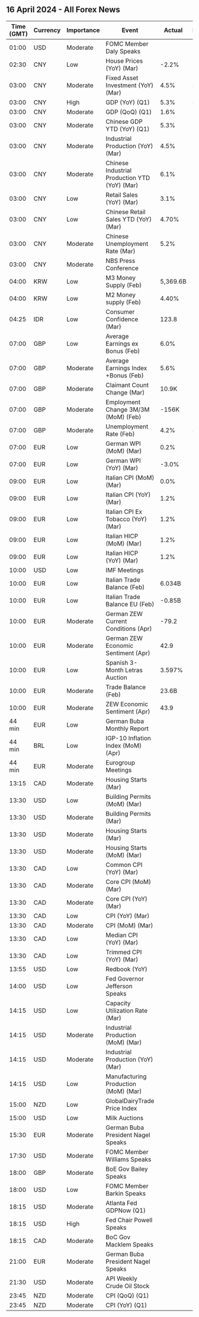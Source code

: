 ## 16 April 2024 - All Forex News

| Time (GMT) | Currency | Importance | Event | Actual | Forecast | Previous |
|------|----------|------------|-------|--------|----------|----------|
| 01:00 | USD | Moderate | FOMC Member Daly Speaks |  |  |  |
| 02:30 | CNY | Low | House Prices (YoY) (Mar) | -2.2% |  | -1.4% |
| 03:00 | CNY | Moderate | Fixed Asset Investment (YoY) (Mar) | 4.5% | 4.0% | 4.2% |
| 03:00 | CNY | High | GDP (YoY) (Q1) | 5.3% | 4.8% | 5.2% |
| 03:00 | CNY | Moderate | GDP (QoQ) (Q1) | 1.6% |  | 1.2% |
| 03:00 | CNY | Moderate | Chinese GDP YTD (YoY) (Q1) | 5.3% | 5.0% | 5.2% |
| 03:00 | CNY | Moderate | Industrial Production (YoY) (Mar) | 4.5% | 6.0% | 7.0% |
| 03:00 | CNY | Moderate | Chinese Industrial Production YTD (YoY) (Mar) | 6.1% | 6.0% | 7.0% |
| 03:00 | CNY | Low | Retail Sales (YoY) (Mar) | 3.1% | 5.1% | 5.5% |
| 03:00 | CNY | Low | Chinese Retail Sales YTD (YoY) (Mar) | 4.70% |  | 5.50% |
| 03:00 | CNY | Moderate | Chinese Unemployment Rate (Mar) | 5.2% | 5.2% | 5.3% |
| 03:00 | CNY | Moderate | NBS Press Conference |  |  |  |
| 04:00 | KRW | Low | M3 Money Supply (Feb) | 5,369.6B |  | 5,349.9B |
| 04:00 | KRW | Low | M2 Money supply (Feb) | 4.40% |  | 4.00% |
| 04:25 | IDR | Low | Consumer Confidence (Mar) | 123.8 |  | 123.1 |
| 07:00 | GBP | Low | Average Earnings ex Bonus (Feb) | 6.0% |  | 6.1% |
| 07:00 | GBP | Moderate | Average Earnings Index +Bonus (Feb) | 5.6% | 5.5% | 5.6% |
| 07:00 | GBP | Moderate | Claimant Count Change (Mar) | 10.9K | 17.2K | 4.1K |
| 07:00 | GBP | Moderate | Employment Change 3M/3M (MoM) (Feb) | -156K |  | -21K |
| 07:00 | GBP | Moderate | Unemployment Rate (Feb) | 4.2% | 4.0% | 3.9% |
| 07:00 | EUR | Low | German WPI (MoM) (Mar) | 0.2% | 0.1% | 0.2% |
| 07:00 | EUR | Low | German WPI (YoY) (Mar) | -3.0% |  | -3.0% |
| 09:00 | EUR | Low | Italian CPI (MoM) (Mar) | 0.0% | 0.1% | 0.1% |
| 09:00 | EUR | Low | Italian CPI (YoY) (Mar) | 1.2% | 1.3% | 0.8% |
| 09:00 | EUR | Low | Italian CPI Ex Tobacco (YoY) (Mar) | 1.2% |  | 0.8% |
| 09:00 | EUR | Low | Italian HICP (MoM) (Mar) | 1.2% | 1.2% | 0.0% |
| 09:00 | EUR | Low | Italian HICP (YoY) (Mar) | 1.2% | 1.3% | 0.8% |
| 10:00 | USD | Low | IMF Meetings |  |  |  |
| 10:00 | EUR | Low | Italian Trade Balance (Feb) | 6.034B | 3.440B | 2.495B |
| 10:00 | EUR | Low | Italian Trade Balance EU (Feb) | -0.85B |  | -0.54B |
| 10:00 | EUR | Moderate | German ZEW Current Conditions (Apr) | -79.2 |  | -80.5 |
| 10:00 | EUR | Moderate | German ZEW Economic Sentiment (Apr) | 42.9 | 35.9 | 31.7 |
| 10:00 | EUR | Low | Spanish 3-Month Letras Auction | 3.597% |  | 3.626% |
| 10:00 | EUR | Moderate | Trade Balance (Feb) | 23.6B |  | 11.6B |
| 10:00 | EUR | Moderate | ZEW Economic Sentiment (Apr) | 43.9 | 37.2 | 33.5 |
| 44 min | EUR | Low | German Buba Monthly Report |  |  |  |
| 44 min | BRL | Low | IGP-10 Inflation Index (MoM) (Apr) |  |  | -0.2% |
| 44 min | EUR | Moderate | Eurogroup Meetings |  |  |  |
| 13:15 | CAD | Moderate | Housing Starts (Mar) |  | 244.0K | 253.5K |
| 13:30 | USD | Low | Building Permits (MoM) (Mar) |  |  | 2.4% |
| 13:30 | USD | Moderate | Building Permits (Mar) |  | 1.514M | 1.524M |
| 13:30 | USD | Moderate | Housing Starts (Mar) |  | 1.480M | 1.521M |
| 13:30 | USD | Moderate | Housing Starts (MoM) (Mar) |  |  | 10.7% |
| 13:30 | CAD | Low | Common CPI (YoY) (Mar) |  | 3.1% | 3.1% |
| 13:30 | CAD | Moderate | Core CPI (MoM) (Mar) |  |  | 0.1% |
| 13:30 | CAD | Moderate | Core CPI (YoY) (Mar) |  |  | 2.1% |
| 13:30 | CAD | Low | CPI (YoY) (Mar) |  |  | 2.8% |
| 13:30 | CAD | Moderate | CPI (MoM) (Mar) |  | 0.7% | 0.3% |
| 13:30 | CAD | Low | Median CPI (YoY) (Mar) |  | 3.0% | 3.1% |
| 13:30 | CAD | Low | Trimmed CPI (YoY) (Mar) |  | 3.2% | 3.2% |
| 13:55 | USD | Low | Redbook (YoY) |  |  | 5.4% |
| 14:00 | USD | Low | Fed Governor Jefferson Speaks |  |  |  |
| 14:15 | USD | Low | Capacity Utilization Rate (Mar) |  | 78.5% | 78.3% |
| 14:15 | USD | Moderate | Industrial Production (MoM) (Mar) |  | 0.4% | 0.1% |
| 14:15 | USD | Moderate | Industrial Production (YoY) (Mar) |  |  | -0.23% |
| 14:15 | USD | Low | Manufacturing Production (MoM) (Mar) |  |  | 0.8% |
| 15:00 | NZD | Low | GlobalDairyTrade Price Index |  |  | 2.8% |
| 15:00 | USD | Low | Milk Auctions |  |  | 3,558.0 |
| 15:30 | EUR | Moderate | German Buba President Nagel Speaks |  |  |  |
| 17:30 | USD | Moderate | FOMC Member Williams Speaks |  |  |  |
| 18:00 | GBP | Moderate | BoE Gov Bailey Speaks |  |  |  |
| 18:00 | USD | Low | FOMC Member Barkin Speaks |  |  |  |
| 18:15 | USD | Moderate | Atlanta Fed GDPNow (Q1) |  | 2.8% | 2.8% |
| 18:15 | USD | High | Fed Chair Powell Speaks |  |  |  |
| 18:15 | CAD | Moderate | BoC Gov Macklem Speaks |  |  |  |
| 21:00 | EUR | Moderate | German Buba President Nagel Speaks |  |  |  |
| 21:30 | USD | Moderate | API Weekly Crude Oil Stock |  |  | 3.034M |
| 23:45 | NZD | Moderate | CPI (QoQ) (Q1) |  | 0.6% | 0.5% |
| 23:45 | NZD | Moderate | CPI (YoY) (Q1) |  |  | 4.7% |
